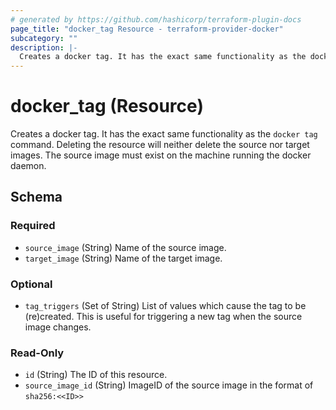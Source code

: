 ```yaml
---
# generated by https://github.com/hashicorp/terraform-plugin-docs
page_title: "docker_tag Resource - terraform-provider-docker"
subcategory: ""
description: |-
  Creates a docker tag. It has the exact same functionality as the docker tag command. Deleting the resource will neither delete the source nor target images. The source image must exist on the machine running the docker daemon.
---
```


# docker_tag (Resource)

Creates a docker tag. It has the exact same functionality as the `docker tag` command. Deleting the resource will neither delete the source nor target images. The source image must exist on the machine running the docker daemon.



<!-- schema generated by tfplugindocs -->
## Schema

### Required

- `source_image` (String) Name of the source image.
- `target_image` (String) Name of the target image.

### Optional

- `tag_triggers` (Set of String) List of values which cause the tag to be (re)created. This is useful for triggering a new tag when the source image changes.

### Read-Only

- `id` (String) The ID of this resource.
- `source_image_id` (String) ImageID of the source image in the format of `sha256:<<ID>>`


